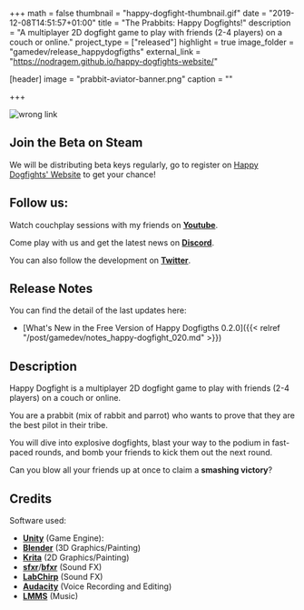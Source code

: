 +++
math = false
thumbnail = "happy-dogfight-thumbnail.gif"
date = "2019-12-08T14:51:57+01:00"
title = "The Prabbits: Happy Dogfights!"
description = "A multiplayer 2D dogfight game to play with friends (2-4 players) on a couch or online."
project_type = ["released"]
highlight = true
image_folder = "gamedev/release_happydogfigths"
external_link = "https://nodragem.github.io/happy-dogfights-website/"

[header]
  image = "prabbit-aviator-banner.png"
  caption = ""

+++

![wrong link](/Blog/img/gamedev/level4-demo.gif)

## Join the Beta on Steam

We will be distributing beta keys regularly, go to register on [Happy Dogfights' Website](https://nodragem.github.io/happy-dogfights-website/#join-the-beta) to get your chance!

## Follow us:
Watch couchplay sessions with my friends on **[Youtube](https://www.youtube.com/channel/UCwNOb0bisGEMFwtPWBtEW-g)**.

Come play with us and get the latest news on **[Discord](https://discord.gg/TCEKa4D)**.

You can also follow the development on **[Twitter](https://twitter.com/Nodragem)**.

## Release Notes

You can find the detail of the last updates here:

 - [What's New in the Free Version of Happy Dogfigths 0.2.0]({{< relref "/post/gamedev/notes_happy-dogfight_020.md" >}})

## Description

Happy Dogfight is a multiplayer 2D dogfight game to play with friends (2-4 players) on a couch or online.

You are a prabbit (mix of rabbit and parrot) who wants to prove that they are the best pilot in their tribe.

You will dive into explosive dogfights, blast your way to the podium in fast-paced rounds, and bomb your friends to kick them out the next round. 

Can you blow all your friends up at once to claim a **smashing victory**?

## Credits

Software used:

- [**Unity**](https://unity.com/) (Game Engine): 
- [**Blender**](https://www.blender.org/) (3D Graphics/Painting)
- [**Krita**](https://krita.org/en/) (2D Graphics/Painting)
- [**sfxr**](http://www.drpetter.se/project_sfxr.html)/[**bfxr**](https://www.bfxr.net) (Sound FX)
- [**LabChirp**](http://labbed.net/software/labchirp/) (Sound FX)
- [**Audacity**](https://www.audacityteam.org/) (Voice Recording and Editing)
- [**LMMS**](https://lmms.io/) (Music)


